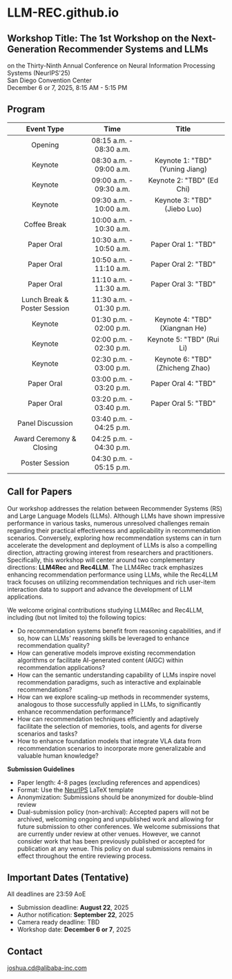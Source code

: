 # LLM-REC.github.io

## Workshop Title: The 1st Workshop on the Next-Generation Recommender Systems and LLMs

on the Thirty-Ninth Annual Conference on Neural Information Processing Systems (NeurIPS'25)  
San Diego Convention Center  
December 6 or 7, 2025, 8:15 AM - 5:15 PM  

## Program

| Event Type | Time | Title |
| :---: | :---: | :---: |
| Opening | 08:15 a.m. - 08:30 a.m. |  |
| Keynote | 08:30 a.m. - 09:00 a.m. | Keynote 1: "TBD" (Yuning Jiang) |
| Keynote | 09:00 a.m. - 09:30 a.m. | Keynote 2: "TBD" (Ed Chi) |
| Keynote | 09:30 a.m. - 10:00 a.m. | Keynote 3: "TBD" (Jiebo Luo) |
| Coffee Break | 10:00 a.m. - 10:30 a.m. |
| Paper Oral | 10:30 a.m. - 10:50 a.m. | Paper Oral 1: "TBD" |
| Paper Oral | 10:50 a.m. - 11:10 a.m. | Paper Oral 2: "TBD" |
| Paper Oral | 11:10 a.m. - 11:30 a.m. | Paper Oral 3: "TBD" |
| Lunch Break & Poster Session | 11:30 a.m. - 01:30 p.m. |
| Keynote | 01:30 p.m. - 02:00 p.m. | Keynote 4: "TBD" (Xiangnan He) |
| Keynote | 02:00 p.m. - 02:30 p.m. | Keynote 5: "TBD" (Rui Li) |
| Keynote | 02:30 p.m. - 03:00 p.m. | Keynote 6: "TBD" (Zhicheng Zhao) |
| Paper Oral | 03:00 p.m. - 03:20 p.m. | Paper Oral 4: "TBD" |
| Paper Oral | 03:20 p.m. - 03:40 p.m. | Paper Oral 5: "TBD" |
| Panel Discussion | 03:40 p.m. - 04:25 p.m. |  |
| Award Ceremony & Closing | 04:25 p.m. - 04:30 p.m. | |
| Poster Session | 04:30 p.m. - 05:15 p.m. | |


## Call for Papers

Our workshop addresses the relation between Recommender Systems (RS) and Large Language Models (LLMs). Although LLMs have shown impressive performance in various tasks, numerous unresolved challenges remain regarding their practical effectiveness and applicability in recommendation scenarios. Conversely, exploring how recommendation systems can in turn accelerate the development and deployment of LLMs is also a compelling direction, attracting growing interest from researchers and practitioners. Specifically, this workshop will center around two complementary directions: **LLM4Rec** and **Rec4LLM**. The LLM4Rec track emphasizes enhancing recommendation performance using LLMs, while the Rec4LLM track focuses on utilizing recommendation techniques and rich user-item interaction data to support and advance the development of LLM applications.

We welcome original contributions studying LLM4Rec and Rec4LLM, including (but not limited to) the following topics:
+ Do recommendation systems benefit from reasoning capabilities, and if so, how can LLMs' reasoning skills be leveraged to enhance recommendation quality?
+ How can generative models improve existing recommendation algorithms or facilitate AI-generated content (AIGC) within recommendation applications?
+ How can the semantic understanding capability of LLMs inspire novel recommendation paradigms, such as interactive and explainable recommendations?
+ How can we explore scaling-up methods in recommender systems, analogous to those successfully applied in LLMs, to significantly enhance recommendation performance?
+ How can recommendation techniques efficiently and adaptively facilitate the selection of memories, tools, and agents for diverse scenarios and tasks?
+ How to enhance foundation models that integrate VLA data from recommendation scenarios to incorporate more generalizable and valuable human knowledge?

**Submission Guidelines**
+ Paper length: 4-8 pages (excluding references and appendices)
+ Format: Use the [NeurIPS](https://media.neurips.cc/Conferences/NeurIPS2025/Styles.zip) LaTeX template
+ Anonymization: Submissions should be anonymized for double-blind review
+ Dual-submission policy (non-archival): Accepted papers will not be archived, welcoming ongoing and unpublished work and allowing for future submission to other conferences. We welcome submissions that are currently under review at other venues. However, we cannot consider work that has been previously published or accepted for publication at any venue. This policy on dual submissions remains in effect throughout the entire reviewing process.


## Important Dates (Tentative)
All deadlines are 23:59 AoE  
+ Submission deadline: **August 22**, 2025
+ Author notification: **September 22**, 2025
+ Camera ready deadline: TBD
+ Workshop date: **December 6 or 7**, 2025


## Contact

joshua.cd@alibaba-inc.com



